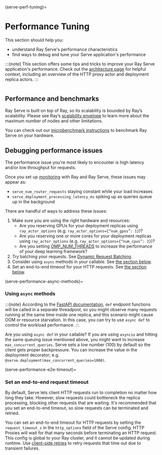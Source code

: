 (serve-perf-tuning)=
# Performance Tuning

This section should help you:

- understand Ray Serve's performance characteristics
- find ways to debug and tune your Serve application's performance

:::{note}
This section offers some tips and tricks to improve your Ray Serve application's performance. Check out the [architecture page](serve-architecture) for helpful context, including an overview of the HTTP proxy actor and deployment replica actors.
:::

```{contents}
```

## Performance and benchmarks

Ray Serve is built on top of Ray, so its scalability is bounded by Ray’s scalability. Please see Ray’s [scalability envelope](https://github.com/ray-project/ray/blob/master/release/benchmarks/README.md) to learn more about the maximum number of nodes and other limitations.

You can check out our [microbenchmark instructions](https://github.com/ray-project/ray/blob/master/python/ray/serve/benchmarks/README.md)
to benchmark Ray Serve on your hardware.

## Debugging performance issues

The performance issue you're most likely to encounter is high latency and/or low throughput for requests.

Once you set up [monitoring](serve-monitoring) with Ray and Ray Serve, these issues may appear as:

* `serve_num_router_requests` staying constant while your load increases
* `serve_deployment_processing_latency_ms` spiking up as queries queue up in the background

There are handful of ways to address these issues:

1. Make sure you are using the right hardware and resources:
   * Are you reserving GPUs for your deployment replicas using `ray_actor_options` (e.g. `ray_actor_options={“num_gpus”: 1}`)?
   * Are you reserving one or more cores for your deployment replicas using `ray_actor_options` (e.g. `ray_actor_options={“num_cpus”: 2}`)?
   * Are you setting [OMP_NUM_THREADS](serve-omp-num-threads) to increase the performance of your deep learning framework?
2. Try batching your requests. See [Dynamic Request Batching](serve-performance-batching-requests).
3. Consider using `async` methods in your callable. See [the section below](serve-performance-async-methods).
4. Set an end-to-end timeout for your HTTP requests. See [the section below](serve-performance-e2e-timeout).


(serve-performance-async-methods)=
### Using `async` methods

:::{note}
According to the [FastAPI documentation](https://fastapi.tiangolo.com/async/#very-technical-details), `def` endpoint functions will be called in a separate threadpool, so you might observe many requests running at the same time inside one replica, and this scenario might cause OOM or resource starvation. In this case, you can try to use `async def` to control the workload performance.
:::

Are you using `async def` in your callable? If you are using `asyncio` and
hitting the same queuing issue mentioned above, you might want to increase
`max_concurrent_queries`. Serve sets a low number (100) by default so the client gets
proper backpressure. You can increase the value in the deployment decorator; e.g.
`@serve.deployment(max_concurrent_queries=1000)`.

(serve-performance-e2e-timeout)=
### Set an end-to-end request timeout

By default, Serve lets client HTTP requests run to completion no matter how long they take. However, slow requests could bottleneck the replica processing, blocking other requests that are waiting. It's recommended that you set an end-to-end timeout, so slow requests can be terminated and retried.

You can set an end-to-end timeout for HTTP requests by setting the `request_timeout_s` in the `http_options` field of the Serve config. HTTP Proxies will wait for that many seconds before terminating an HTTP request. This config is global to your Ray cluster, and it cannot be updated during runtime. Use [client-side retries](serve-best-practices-http-requests) to retry requests that time out due to transient failures.
